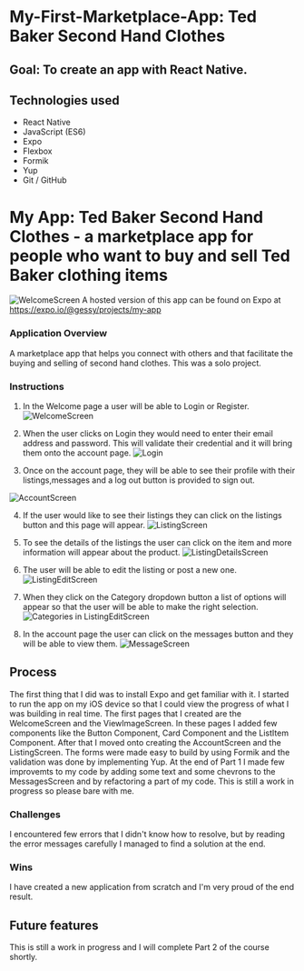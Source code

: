 # My-First-Marketplace-App: Ted Baker Second Hand Clothes

## Goal: To create an app with React Native.

## Technologies used

* React Native
* JavaScript (ES6) 
* Expo
* Flexbox
* Formik
* Yup
* Git / GitHub

# My App: Ted Baker Second Hand Clothes - a marketplace app for people who want to buy and sell Ted Baker clothing items
![WelcomeScreen](https://user-images.githubusercontent.com/42389173/101990202-7a0aeb00-3c9d-11eb-80fc-24da4b359a25.jpeg)
A hosted version of this app can be found on Expo at https://expo.io/@gessy/projects/my-app

### Application Overview

A marketplace app that helps you connect with others and that facilitate the buying and selling of second hand clothes. This was a solo project.

### Instructions

1. In the Welcome page a user will be able to Login or Register.
![WelcomeScreen](https://user-images.githubusercontent.com/42389173/101990202-7a0aeb00-3c9d-11eb-80fc-24da4b359a25.jpeg)

2. When the user clicks on Login they would need to enter their email address and password. This will validate their credential and it will bring them onto the account page.
![Login](https://user-images.githubusercontent.com/42389173/101991357-1b953b00-3ca4-11eb-828b-73af117976fc.jpeg)

3. Once on the account page, they will be able to see their profile with their listings,messages and a log out button is provided to sign out.

![AccountScreen](https://user-images.githubusercontent.com/42389173/101990442-f7832b00-3c9e-11eb-9f85-4e9e1724ad43.jpeg)

4. If the user would like to see their listings they can click on the listings button and this page will appear.
![ListingScreen](https://user-images.githubusercontent.com/42389173/101990781-4e3d3480-3ca0-11eb-90db-feb9c3b8240e.jpeg)

5. To see the details of the listings the user can click on the item and more information will appear about the product.
![ListingDetailsScreen](https://user-images.githubusercontent.com/42389173/101990875-e9cea500-3ca0-11eb-9d03-2f47c17a892d.jpeg)

6. The user will be able to edit the listing or post a new one. 
![ListingEditScreen](https://user-images.githubusercontent.com/42389173/101990989-9446c800-3ca1-11eb-8248-5055d5e4f4e9.jpeg)

7. When they click on the Category dropdown button a list of options will appear so that the user will be able to make the right selection.
![Categories in ListingEditScreen](https://user-images.githubusercontent.com/42389173/101990993-9f015d00-3ca1-11eb-97e1-9b8d93ac41d4.jpeg)

8. In the account page the user can click on the messages button and they will be able to view them.
![MessageScreen](https://user-images.githubusercontent.com/42389173/101990998-a88ac500-3ca1-11eb-9032-ebc0dfd54a0e.jpeg)

## Process
The first thing that I did was to install Expo and get familiar with it. I started to run the app on my iOS device so that I could view the progress of what I was building in real time. The first pages that I created are the WelcomeScreen and the ViewImageScreen. In these pages I added few components like the Button Component, Card Component and the ListItem Component. After that I moved onto creating the AccountScreen and the ListingScreen. The forms were made easy to build by using Formik and the validation was done by implementing Yup. At the end of Part 1 I made few improvemts to my code by adding some text and some chevrons to the MessagesScreen and by refactoring a part of my code. This is still a work in progress so please bare with me.


### Challenges

I encountered few errors that I didn't know how to resolve, but by reading the error messages carefully I managed to find a solution at the end.

### Wins

I have created a new application from scratch and I'm very proud of the end result. 

## Future features

This is still a work in progress and I will complete Part 2 of the course shortly.
